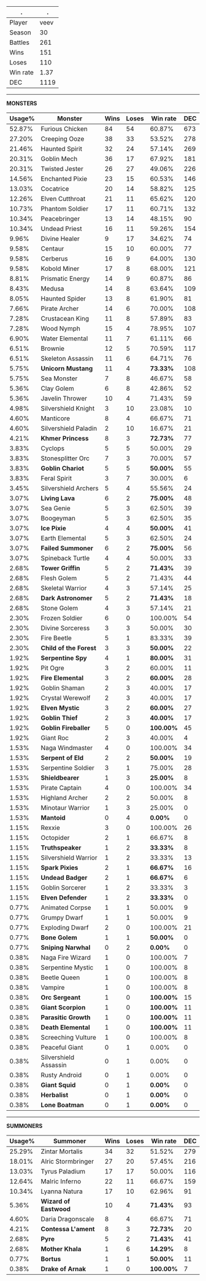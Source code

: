 .|.
|-|-
Player|veev
Season|30
Battles|261
Wins|151
Loses|110
Win rate|1.37
DEC|1119

---
**MONSTERS**

Usage%|Monster|Wins|Loses|Win rate|DEC|
-|-|-|-|-|-|
52.87%|Furious Chicken|84|54|60.87%|673|
27.20%|Creeping Ooze|38|33|53.52%|278|
21.46%|Haunted Spirit|32|24|57.14%|269|
20.31%|Goblin Mech|36|17|67.92%|181|
20.31%|Twisted Jester|26|27|49.06%|226|
14.56%|Enchanted Pixie|23|15|60.53%|146|
13.03%|Cocatrice|20|14|58.82%|125|
12.26%|Elven Cutthroat|21|11|65.62%|120|
10.73%|Phantom Soldier|17|11|60.71%|132|
10.34%|Peacebringer|13|14|48.15%|90|
10.34%|Undead Priest|16|11|59.26%|154|
9.96%|Divine Healer|9|17|34.62%|74|
9.58%|Centaur|15|10|60.00%|77|
9.58%|Cerberus|16|9|64.00%|130|
9.58%|Kobold Miner|17|8|68.00%|121|
8.81%|Prismatic Energy|14|9|60.87%|86|
8.43%|Medusa|14|8|63.64%|109|
8.05%|Haunted Spider|13|8|61.90%|81|
7.66%|Pirate Archer|14|6|70.00%|108|
7.28%|Crustacean King|11|8|57.89%|83|
7.28%|Wood Nymph|15|4|78.95%|107|
6.90%|Water Elemental|11|7|61.11%|66|
6.51%|Brownie|12|5|70.59%|117|
6.51%|Skeleton Assassin|11|6|64.71%|76|
5.75%|**Unicorn Mustang**|11|4|**73.33%**|108|
5.75%|Sea Monster|7|8|46.67%|58|
5.36%|Clay Golem|6|8|42.86%|52|
5.36%|Javelin Thrower|10|4|71.43%|59|
4.98%|Silvershield Knight|3|10|23.08%|10|
4.60%|Manticore|8|4|66.67%|71|
4.60%|Silvershield Paladin|2|10|16.67%|21|
4.21%|**Khmer Princess**|8|3|**72.73%**|77|
3.83%|Cyclops|5|5|50.00%|29|
3.83%|Stonesplitter Orc|7|3|70.00%|57|
3.83%|**Goblin Chariot**|5|5|**50.00%**|55|
3.83%|Feral Spirit|3|7|30.00%|6|
3.45%|Silvershield Archers|5|4|55.56%|24|
3.07%|**Living Lava**|6|2|**75.00%**|48|
3.07%|Sea Genie|5|3|62.50%|39|
3.07%|Boogeyman|5|3|62.50%|35|
3.07%|**Ice Pixie**|4|4|**50.00%**|41|
3.07%|Earth Elemental|5|3|62.50%|24|
3.07%|**Failed Summoner**|6|2|**75.00%**|56|
3.07%|Spineback Turtle|4|4|50.00%|33|
2.68%|**Tower Griffin**|5|2|**71.43%**|39|
2.68%|Flesh Golem|5|2|71.43%|44|
2.68%|Skeletal Warrior|4|3|57.14%|25|
2.68%|**Dark Astronomer**|5|2|**71.43%**|18|
2.68%|Stone Golem|4|3|57.14%|21|
2.30%|Frozen Soldier|6|0|100.00%|54|
2.30%|Divine Sorceress|3|3|50.00%|30|
2.30%|Fire Beetle|5|1|83.33%|39|
2.30%|**Child of the Forest**|3|3|**50.00%**|22|
1.92%|**Serpentine Spy**|4|1|**80.00%**|31|
1.92%|Pit Ogre|3|2|60.00%|11|
1.92%|**Fire Elemental**|3|2|**60.00%**|28|
1.92%|Goblin Shaman|2|3|40.00%|17|
1.92%|Crystal Werewolf|2|3|40.00%|17|
1.92%|**Elven Mystic**|3|2|**60.00%**|27|
1.92%|**Goblin Thief**|2|3|**40.00%**|17|
1.92%|**Goblin Fireballer**|5|0|**100.00%**|45|
1.92%|Giant Roc|2|3|40.00%|4|
1.53%|Naga Windmaster|4|0|100.00%|34|
1.53%|**Serpent of Eld**|2|2|**50.00%**|19|
1.53%|Serpentine Soldier|3|1|75.00%|28|
1.53%|**Shieldbearer**|1|3|**25.00%**|8|
1.53%|Pirate Captain|4|0|100.00%|34|
1.53%|Highland Archer|2|2|50.00%|8|
1.53%|Minotaur Warrior|1|3|25.00%|0|
1.53%|**Mantoid**|0|4|**0.00%**|0|
1.15%|Rexxie|3|0|100.00%|26|
1.15%|Octopider|2|1|66.67%|8|
1.15%|**Truthspeaker**|1|2|**33.33%**|8|
1.15%|Silvershield Warrior|1|2|33.33%|13|
1.15%|**Spark Pixies**|2|1|**66.67%**|16|
1.15%|**Undead Badger**|2|1|**66.67%**|6|
1.15%|Goblin Sorcerer|1|2|33.33%|3|
1.15%|**Elven Defender**|1|2|**33.33%**|0|
0.77%|Animated Corpse|1|1|50.00%|9|
0.77%|Grumpy Dwarf|1|1|50.00%|9|
0.77%|Exploding Dwarf|2|0|100.00%|21|
0.77%|**Bone Golem**|1|1|**50.00%**|0|
0.77%|**Sniping Narwhal**|0|2|**0.00%**|0|
0.38%|Naga Fire Wizard|1|0|100.00%|7|
0.38%|Serpentine Mystic|1|0|100.00%|8|
0.38%|Beetle Queen|1|0|100.00%|8|
0.38%|Vampire|1|0|100.00%|8|
0.38%|**Orc Sergeant**|1|0|**100.00%**|15|
0.38%|**Giant Scorpion**|1|0|**100.00%**|11|
0.38%|**Parasitic Growth**|1|0|**100.00%**|11|
0.38%|**Death Elemental**|1|0|**100.00%**|11|
0.38%|Screeching Vulture|1|0|100.00%|8|
0.38%|Peaceful Giant|0|1|0.00%|0|
0.38%|Silvershield Assassin|0|1|0.00%|0|
0.38%|Rusty Android|0|1|0.00%|0|
0.38%|**Giant Squid**|0|1|**0.00%**|0|
0.38%|**Herbalist**|0|1|**0.00%**|0|
0.38%|**Lone Boatman**|0|1|**0.00%**|0|

---
**SUMMONERS**

Usage%|Summoner|Wins|Loses|Win rate|DEC|
-|-|-|-|-|-|
25.29%|Zintar Mortalis|34|32|51.52%|279|
18.01%|Alric Stormbringer|27|20|57.45%|216|
13.03%|Tyrus Paladium|17|17|50.00%|116|
12.64%|Malric Inferno|22|11|66.67%|159|
10.34%|Lyanna Natura|17|10|62.96%|91|
5.36%|**Wizard of Eastwood**|10|4|**71.43%**|93|
4.60%|Daria Dragonscale|8|4|66.67%|71|
4.21%|**Contessa L'ament**|8|3|**72.73%**|20|
2.68%|**Pyre**|5|2|**71.43%**|41|
2.68%|**Mother Khala**|1|6|**14.29%**|8|
0.77%|**Bortus**|1|1|**50.00%**|11|
0.38%|**Drake of Arnak**|1|0|**100.00%**|7|
